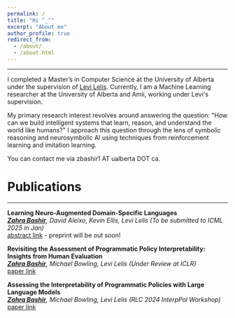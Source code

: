 ```yaml
---
permalink: /
title: "Hi ^_^"
excerpt: "About me"
author_profile: true
redirect_from: 
  - /about/
  - /about.html
---
```


---
I completed a Master’s in Computer Science at the University of Alberta under the supervision of [Levi Lelis](https://webdocs.cs.ualberta.ca/~santanad/). Currently, I am a Machine Learning researcher at the University of Alberta and Amii, working under Levi's supervision.


My primary research interest revolves around answering the question: "How can we build intelligent systems that learn, reason, and understand the world like humans?" I approach this question through the lens of symbolic reasoning and neurosymbolic AI using techniques from reinforcement learning and imitation learning.

You can contact me via zbashir1 AT ualberta DOT ca.

Publications
======
---

**Learning Neuro-Augmented Domain-Specific Languages**\
*<ins>**Zahra Bashir**</ins>, David Aleixo, Kevin Ellis, Levi Lelis (To be submitted to ICML 2025 in Jan)*\
[abstract link](https://zahrabashir98.github.io/abstract.pdf) - preprint will be out soon!


**Revisiting the Assessment of Programmatic Policy Interpretability: Insights from Human Evaluation**\
*<ins>**Zahra Bashir**</ins>, Michael Bowling, Levi Lelis (Under Review at ICLR)*\
[paper link](https://zahrabashir98.github.io/paper.pdf)
<!-- [paper link](https://www.researchgate.net/publication/386080072_Revisiting_The_Assessment_Of_Programmatic_Policy_Interpretability_Insights_From_Human_Evaluation) -->


**Assessing the Interpretability of Programmatic Policies with Large Language Models**\
*<ins>**Zahra Bashir**</ins>, Michael Bowling, Levi Lelis (RLC 2024 InterpPol Workshop)*\
[paper link](https://arxiv.org/abs/2311.06979)